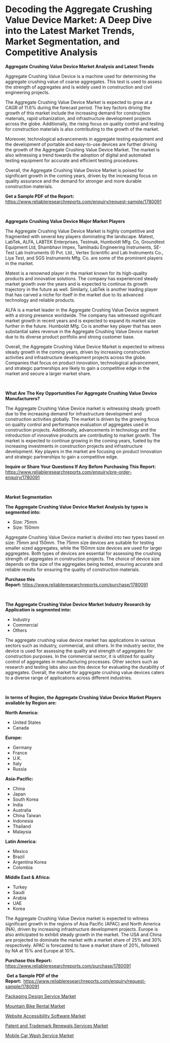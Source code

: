 <p><h1>Decoding the Aggregate Crushing Value Device Market: A Deep Dive into the Latest Market Trends, Market Segmentation, and Competitive Analysis</h1></p><p><strong>Aggregate Crushing Value Device Market Analysis and Latest Trends</strong></p>
<p><p>Aggregate Crushing Value Device is a machine used for determining the aggregate crushing value of coarse aggregates. This test is used to assess the strength of aggregates and is widely used in construction and civil engineering projects.</p><p>The Aggregate Crushing Value Device Market is expected to grow at a CAGR of 11.6% during the forecast period. The key factors driving the growth of this market include the increasing demand for construction materials, rapid urbanization, and infrastructure development projects across the globe. Additionally, the rising focus on quality control and testing for construction materials is also contributing to the growth of the market.</p><p>Moreover, technological advancements in aggregate testing equipment and the development of portable and easy-to-use devices are further driving the growth of the Aggregate Crushing Value Device Market. The market is also witnessing a trend towards the adoption of digital and automated testing equipment for accurate and efficient testing procedures.</p><p>Overall, the Aggregate Crushing Value Device Market is poised for significant growth in the coming years, driven by the increasing focus on quality assurance and the demand for stronger and more durable construction materials.</p></p>
<p><strong>Get a Sample PDF of the Report:&nbsp;</strong> <a href="https://www.reliableresearchreports.com/enquiry/request-sample/1780091">https://www.reliableresearchreports.com/enquiry/request-sample/1780091</a></p>
<p>&nbsp;</p>
<p><strong>Aggregate Crushing Value Device Major Market Players</strong></p>
<p><p>The Aggregate Crushing Value Device Market is highly competitive and fragmented with several key players dominating the landscape. Matest, LabTek, ALFA, LABTEK Enterprises, Testmak, Humboldt Mfg. Co, Groundtest Equipment Ltd, Shambhavi Impex, Tamilnadu Engineering Instruments, SE-Test Lab Instruments (I) Pvt. Ltd., Vertex Scientific and Lab Instruments Co., Liya Test, and SGS Instruments Mfg. Co. are some of the prominent players in the market.</p><p>Matest is a renowned player in the market known for its high-quality products and innovative solutions. The company has experienced steady market growth over the years and is expected to continue its growth trajectory in the future as well. Similarly, LabTek is another leading player that has carved a niche for itself in the market due to its advanced technology and reliable products.</p><p>ALFA is a market leader in the Aggregate Crushing Value Device segment with a strong presence worldwide. The company has witnessed significant market growth in recent years and is expected to expand its market size further in the future. Humboldt Mfg. Co is another key player that has seen substantial sales revenue in the Aggregate Crushing Value Device market due to its diverse product portfolio and strong customer base.</p><p>Overall, the Aggregate Crushing Value Device Market is expected to witness steady growth in the coming years, driven by increasing construction activities and infrastructure development projects across the globe. Companies that focus on product innovation, technological advancement, and strategic partnerships are likely to gain a competitive edge in the market and secure a larger market share.</p></p>
<p>&nbsp;</p>
<p><strong>What Are The Key Opportunities For Aggregate Crushing Value Device Manufacturers?</strong></p>
<p><p>The Aggregate Crushing Value Device market is witnessing steady growth due to the increasing demand for infrastructure development and construction activities globally. The market is driven by the growing focus on quality control and performance evaluation of aggregates used in construction projects. Additionally, advancements in technology and the introduction of innovative products are contributing to market growth. The market is expected to continue growing in the coming years, fueled by the increasing investments in construction projects and infrastructure development. Key players in the market are focusing on product innovation and strategic partnerships to gain a competitive edge.</p></p>
<p><strong>Inquire or Share Your Questions If Any Before Purchasing This Report:</strong> <a href="https://www.reliableresearchreports.com/enquiry/pre-order-enquiry/1780091">https://www.reliableresearchreports.com/enquiry/pre-order-enquiry/1780091</a></p>
<p>&nbsp;</p>
<p><strong>Market Segmentation</strong></p>
<p><strong>The Aggregate Crushing Value Device Market Analysis by types is segmented into:</strong></p>
<p><ul><li>Size: 75mm</li><li>Size: 150mm</li></ul></p>
<p><p>Aggregate Crushing Value Device market is divided into two types based on size: 75mm and 150mm. The 75mm size devices are suitable for testing smaller sized aggregates, while the 150mm size devices are used for larger aggregates. Both types of devices are essential for assessing the crushing strength of aggregates in construction projects. The choice of device size depends on the size of the aggregates being tested, ensuring accurate and reliable results for ensuring the quality of construction materials.</p></p>
<p><strong>Purchase this Report:&nbsp;</strong><a href="https://www.reliableresearchreports.com/purchase/1780091">https://www.reliableresearchreports.com/purchase/1780091</a></p>
<p>&nbsp;</p>
<p><strong>The Aggregate Crushing Value Device Market Industry Research by Application is segmented into:</strong></p>
<p><ul><li>Industry</li><li>Commercial</li><li>Others</li></ul></p>
<p><p>The aggregate crushing value device market has applications in various sectors such as industry, commercial, and others. In the industry sector, the device is used for assessing the quality and strength of aggregates for construction purposes. In the commercial sector, it is utilized for quality control of aggregates in manufacturing processes. Other sectors such as research and testing labs also use this device for evaluating the durability of aggregates. Overall, the market for aggregate crushing value devices caters to a diverse range of applications across different industries.</p></p>
<p>&nbsp;</p>
<p><strong>In terms of Region, the Aggregate Crushing Value Device Market Players available by Region are:</strong></p>
<p>
    <p> <strong> North America: </strong>
        <ul>
            <li>United States</li>
            <li>Canada</li>
        </ul>
        </p> 
    <p> <strong> Europe: </strong>
        <ul>
            <li>Germany</li>
            <li>France</li>
            <li>U.K.</li>
            <li>Italy</li>
            <li>Russia</li>
        </ul>
        </p> 
    <p> <strong> Asia-Pacific: </strong>
        <ul>
            <li>China</li>
            <li>Japan</li>
            <li>South Korea</li>
            <li>India</li>
            <li>Australia</li>
            <li>China Taiwan</li>
            <li>Indonesia</li>
            <li>Thailand</li>
            <li>Malaysia</li>
        </ul>
        </p> 
    <p> <strong> Latin America: </strong>
        <ul>
            <li>Mexico</li>
            <li>Brazil</li>
            <li>Argentina Korea</li>
            <li>Colombia</li>
        </ul>
        </p> 
    <p> <strong> Middle East & Africa: </strong>
        <ul>
            <li>Turkey</li>
            <li>Saudi</li>
            <li>Arabia</li>
            <li>UAE</li>
            <li>Korea</li>
        </ul>
    </p>
    </p>
<p><p>The Aggregate Crushing Value Device market is expected to witness significant growth in the regions of Asia Pacific (APAC) and North America (NA), driven by increasing infrastructure development projects. Europe is also anticipated to exhibit steady growth in the market. The USA and China are projected to dominate the market with a market share of 25% and 30% respectively. APAC is forecasted to have a market share of 20%, followed by NA at 15% and Europe at 10%.</p></p>
<p><strong>Purchase this Report: </strong><a href="https://www.reliableresearchreports.com/purchase/1780091">https://www.reliableresearchreports.com/purchase/1780091</a></p>
<p>&nbsp;<strong>Get a Sample PDF of the Report:&nbsp;&nbsp;</strong><a href="https://www.reliableresearchreports.com/enquiry/request-sample/1780091">https://www.reliableresearchreports.com/enquiry/request-sample/1780091</a></p>
<p><strong></strong></p>
<p><p><a href="https://medium.com/@jarredmertz94/packaging-design-service-market-size-reveals-the-best-marketing-channels-in-global-industry-c2b48b06b843">Packaging Design Service Market</a></p><p><a href="https://medium.com/@jarredmertz94/mountain-bike-rental-market-trends-forecast-and-competitive-analysis-to-2031-43c287b7ab87">Mountain Bike Rental Market</a></p><p><a href="https://medium.com/@jarredmertz94/website-accessibility-software-market-furnishes-information-on-market-share-market-trends-and-898bda435548">Website Accessibility Software Market</a></p><p><a href="https://medium.com/@jarredmertz94/patent-and-trademark-renewals-services-market-size-reveals-the-best-marketing-channels-in-global-8371781e049a">Patent and Trademark Renewals Services Market</a></p><p><a href="https://medium.com/@jarredmertz94/mobile-car-wash-service-market-size-cagr-trends-2024-2030-511b0e00afd4">Mobile Car Wash Service Market</a></p></p>